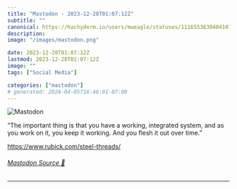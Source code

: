 ```yaml
---
title: "Mastodon - 2023-12-28T01:07:12Z"
subtitle: ""
canonical: https://hachyderm.io/users/mweagle/statuses/111655363040410770
description:
image: "/images/mastodon.png"

date: 2023-12-28T01:07:12Z
lastmod: 2023-12-28T01:07:12Z
image: ""
tags: ["Social Media"]

categories: ["mastodon"]
# generated: 2024-04-05T16:46:01-07:00
---
```

![Mastodon](/images/mastodon.png)

<p>“The important thing is that you have a working, integrated system, and as you work on it, you keep it working. And you flesh it out over time.”</p><p><a href="https://www.rubick.com/steel-threads/" target="_blank" rel="nofollow noopener noreferrer" translate="no"><span class="invisible">https://www.</span><span class="">rubick.com/steel-threads/</span><span class="invisible"></span></a></p>


###### [Mastodon Source 🐘](https://hachyderm.io/@mweagle/111655363040410770)

___
